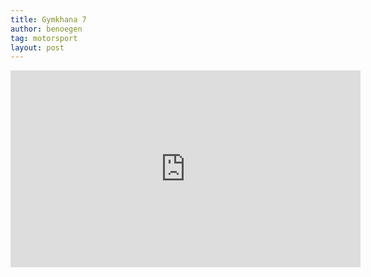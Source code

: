 ```yaml
---
title: Gymkhana 7
author: benoegen
tag: motorsport
layout: post
---
```

<iframe width="560" height="315" src="https://www.youtube.com/embed/5qanlirrRWs" title="YouTube video player" frameborder="0" allow="accelerometer; autoplay; clipboard-write; encrypted-media; gyroscope; picture-in-picture" allowfullscreen></iframe>